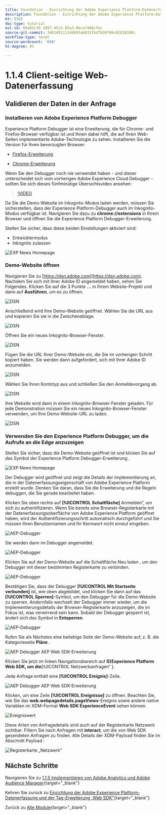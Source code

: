 ```yaml
---
title: Foundation - Einrichtung der Adobe Experience Platform-Datenerfassung und der Web-SDK-Erweiterung - Client-seitige Web-Datenerfassung
description: Foundation - Einrichtung der Adobe Experience Platform-Datenerfassung und der Web-SDK-Erweiterung - Client-seitige Web-Datenerfassung
kt: 5342
doc-type: tutorial
exl-id: 6ba82c35-1087-45c5-85a3-8bca7408cfec
source-git-commit: 3d61d91111d8693ab031fbd7b26706c02818108c
workflow-type: tm+mt
source-wordcount: '658'
ht-degree: 0%

---
```


# 1.1.4 Client-seitige Web-Datenerfassung

## Validieren der Daten in der Anfrage

### Installieren von Adobe Experience Platform Debugger

Experience Platform Debugger ist eine Erweiterung, die für Chrome- und Firefox-Browser verfügbar ist und Ihnen dabei hilft, die auf Ihren Web-Seiten implementierte Adobe-Technologie zu sehen. Installieren Sie die Version für Ihren bevorzugten Browser:

- [Firefox-Erweiterung](https://addons.mozilla.org/de/firefox/addon/adobe-experience-platform-dbg/)

- [Chrome-Erweiterung](https://chrome.google.com/webstore/detail/adobe-experience-platform/bfnnokhpnncpkdmbokanobigaccjkpob)

Wenn Sie den Debugger noch nie verwendet haben - und dieser unterscheidet sich vom vorherigen Adobe Experience Cloud Debugger - sollten Sie sich dieses fünfminütige Übersichtsvideo ansehen:

>[!VIDEO](https://video.tv.adobe.com/v/32156?quality=12&learn=on)

Da Sie die Demo-Website im Inkognito-Modus laden werden, müssen Sie sicherstellen, dass der Experience Platform-Debugger auch im Inkognito-Modus verfügbar ist. Navigieren Sie dazu zu **chrome://extensions** in Ihrem Browser und öffnen Sie die Experience Platform Debugger-Erweiterung.

Stellen Sie sicher, dass diese beiden Einstellungen aktiviert sind:

- Entwicklermodus
- Inkognito zulassen

![EXP News Homepage](./images/ext1.png)

### Demo-Website öffnen

Navigieren Sie zu [https://dsn.adobe.com](https://dsn.adobe.com). Nachdem Sie sich mit Ihrer Adobe ID angemeldet haben, sehen Sie Folgendes. Klicken Sie auf die 3 Punkte **…** in Ihrem Website-Projekt und dann auf **Ausführen**, um es zu öffnen.

![DSN](./images/web8.png)

Anschließend wird Ihre Demo-Website geöffnet. Wählen Sie die URL aus und kopieren Sie sie in die Zwischenablage.

![DSN](./../../../getting-started/gettingstarted/images/web3.png)

Öffnen Sie ein neues Inkognito-Browser-Fenster.

![DSN](./../../../getting-started/gettingstarted/images/web4.png)

Fügen Sie die URL Ihrer Demo-Website ein, die Sie im vorherigen Schritt kopiert haben. Sie werden dann aufgefordert, sich mit Ihrer Adobe ID anzumelden.

![DSN](./../../../getting-started/gettingstarted/images/web5.png)

Wählen Sie Ihren Kontotyp aus und schließen Sie den Anmeldevorgang ab.

![DSN](./../../../getting-started/gettingstarted/images/web6.png)

Ihre Website wird dann in einem Inkognito-Browser-Fenster geladen. Für jede Demonstration müssen Sie ein neues Inkognito-Browser-Fenster verwenden, um Ihre Demo-Website-URL zu laden.

![DSN](./../../../getting-started/gettingstarted/images/web7.png)

### Verwenden Sie den Experience Platform Debugger, um die Aufrufe an die Edge anzuzeigen

Stellen Sie sicher, dass die Demo-Website geöffnet ist und klicken Sie auf das Symbol der Experience Platform Debugger-Erweiterung .

![EXP News Homepage](./images/ext2.png)

Der Debugger wird geöffnet und zeigt die Details der Implementierung an, die in der Datenerfassungseigenschaft von Adobe Experience Platform erstellt wurde. Denken Sie daran, dass Sie die Erweiterung und die Regeln debuggen, die Sie gerade bearbeitet haben.

Klicken Sie oben rechts auf **[!UICONTROL Schaltfläche]** Anmelden“, um sich zu authentifizieren. Wenn Sie bereits eine Browser-Registerkarte mit der Datenerfassungsoberfläche von Adobe Experience Platform geöffnet haben, wird der Authentifizierungsschritt automatisch durchgeführt und Sie müssen Ihren Benutzernamen und Ihr Kennwort nicht erneut eingeben.

![AEP-Debugger](./images/validate2.png)

Sie werden dann im Debugger angemeldet.

![AEP-Debugger](./images/validate2ab.png)

Klicken Sie auf der Demo-Website auf die Schaltfläche Neu laden , um den Debugger mit dieser bestimmten Registerkarte zu verbinden.

![AEP-Debugger](./images/validate2a.png)

Bestätigen Sie, dass der Debugger **[!UICONTROL Mit Startseite verbunden]** ist, wie oben abgebildet, und klicken Sie dann auf das **[!UICONTROL Sperren]**-Symbol, um den Debugger für die Demo-Website zu sperren. Andernfalls wechselt der Debugger immer wieder, um die Implementierungsdetails der Browser-Registerkarte anzuzeigen, die im Fokus ist, was verwirrend sein kann. Sobald der Debugger gesperrt ist, ändert sich das Symbol in **Entsperren**.

![AEP-Debugger](./images/validate3.png)

Rufen Sie als Nächstes eine beliebige Seite der Demo-Website auf, z. B. die Kategorieseite **Pläne** .

![AEP Debugger AEP Web SDK-Erweiterung](./images/validate4.png)

Klicken Sie jetzt im linken Navigationsbereich auf **0&rbrace;Experience Platform Web SDK, um die**&#x200B;[!UICONTROL &#x200B; Netzwerkanfragen“ &#x200B;]&#x200B;**.**

Jede Anfrage enthält eine **[!UICONTROL Ereignis]**-Zeile.

![AEP Debugger AEP Web SDK-Erweiterung](./images/validate5.png)

Klicken, um eine Zeile **[!UICONTROL Ereignisse]** zu öffnen. Beachten Sie, wie Sie das **web.webpagedetails.pageViews**-Ereignis sowie andere native Variablen im XDM-Format **Web SDK ExperienceEvent** sehen können.

![Ereigniswert](./images/validate8.png)

Diese Arten von Anfragedetails sind auch auf der Registerkarte Netzwerk sichtbar. Filtern Sie nach Anfragen mit **interact**, um die von Web SDK gesendeten Anfragen zu finden. Alle Details der XDM-Payload finden Sie im Abschnitt Payload :

![Registerkarte „Netzwerk“](./images/validate9.png)

## Nächste Schritte

Navigieren Sie zu [1.1.5 Implementieren von Adobe Analytics und Adobe Audience Manager](./ex5.md){target="_blank"}

Kehren Sie zurück zu [Einrichtung der Adobe Experience Platform-Datenerfassung und der Tag-Erweiterung „Web SDK&quot;](./data-ingestion-launch-web-sdk.md){target="_blank"}

Zurück zu [Alle Module](./../../../../overview.md){target="_blank"}
